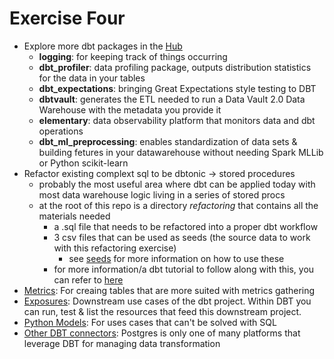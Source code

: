 # Exercise Four

- Explore more dbt packages in the [Hub](https://hub.getdbt.com/)
  - **logging**: for keeping track of things occurring
  - **dbt_profiler**: data profiling package, outputs distribution statistics for the data in your tables
  - **dbt_expectations**: bringing Great Expectations style testing to DBT
  - **dbtvault**: generates the ETL needed to run a Data Vault 2.0 Data Warehouse with the metadata you provide it
  - **elementary**: data observability platform that monitors data and dbt operations
  - **dbt_ml_preprocessing**: enables standardization of data sets & building fetures in your datawarehouse without needing Spark MLLib or Python scikit-learn
- Refactor existing complext sql to be dbtonic -> stored procedures
  - probably the most useful area where dbt can be applied today with most data warehouse logic living in a series of stored procs
  - at the root of this repo is a directory *refactoring* that contains all the materials needed
    - a .sql file that needs to be refactored into a proper dbt workflow
    - 3 csv files that can be used as seeds (the source data to work with this refactoring exercise)
      - see [seeds](https://docs.getdbt.com/docs/build/seeds) for more information on how to use these
    - for more information/a dbt tutorial to follow along with this, you can refer to [here](https://courses.getdbt.com/courses/refactoring-sql-for-modularity)
- [Metrics](https://docs.getdbt.com/docs/build/metrics): For creaing tables that are more suited with metrics gathering
- [Exposures](https://docs.getdbt.com/docs/build/exposures): Downstream use cases of the dbt project. Within DBT you can run, test & list the resources that feed this downstream project.
- [Python Models](https://docs.getdbt.com/docs/build/python-models): For uses cases that can't be solved with SQL
- [Other DBT connectors](https://docs.getdbt.com/docs/supported-data-platforms): Postgres is only one of many platforms that leverage DBT for managing data transformation
